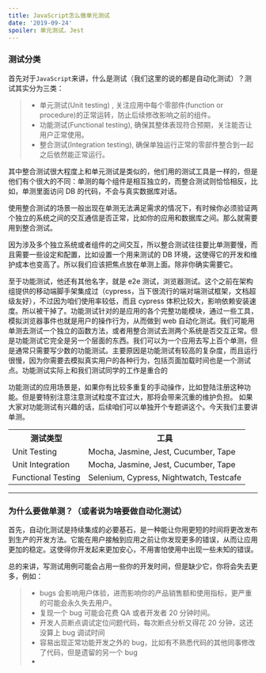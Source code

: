 ```yaml
---
title: JavaScript怎么做单元测试
date: '2019-09-24'
spoiler: 单元测试，Jest
---
```


### 测试分类

首先对于`JavaScript`来讲，什么是测试（我们这里的说的都是自动化测试）？测试其实分为三类：

> - 单元测试(Unit testing) , 关注应用中每个零部件(function or procedure)的正常运转，防止后续修改影响之前的组件。
> - 功能测试(Functional testing), 确保其整体表现符合预期，关注能否让用户正常使用。
> - 整合测试(Integration testing), 确保单独运行正常的零部件整合到一起之后依然能正常运行。

其中整合测试很大程度上和单元测试是类似的，他们用的测试工具是一样的，但是他们有个很大的不同：单测的每个组件是相互独立的，而整合测试则恰恰相反，比如，单测里面访问 DB 的代码，不会与真实数据库对话。

使用整合测试的场景一般出现在单测无法满足需求的情况下，有时候你必须验证两个独立的系统之间的交互通信是否正常，比如你的应用和数据库之间。那么就需要用到整合测试。

因为涉及多个独立系统或者组件的之间交互，所以整合测试往往要比单测要慢，而且需要一些设定和配置，比如设置一个用来测试的 DB 环境，这使得它的开发和维护成本也变高了。所以我们应该把焦点放在单测上面。除非你确实需要它。

至于功能测试，他还有其他名字，就是 e2e 测试，浏览器测试。这个之前在架构组提供的移动端脚手架集成过（cypress，当下很流行的端对端测试框架，文档超级友好），不过因为咱们使用率较低，而且 cypress 体积比较大，影响依赖安装速度。所以被干掉了。功能测试针对的是应用的各个完整功能模块，通过一些工具，模拟浏览器事件也就是用户的操作行为，从而做到 web 自动化测试。我们可能用单测去测试一个独立的函数方法，或者用整合测试去测两个系统是否交互正常。但是功能测试它完全是另一个层面的东西。我们可以为一个应用去写上百个单测，但是通常只需要写少数的功能测试。主要原因是功能测试有较高的复杂度，而且运行很慢，因为你需要去模拟真实用户的各种行为，包括页面加载时间也是一个测试点。功能测试实际上和我们测试同学的工作是重合的

功能测试的应用场景是，如果你有比较多重复的手动操作，比如登陆注册这种功能。但是要特别注意注意测试粒度不宜过大，那将会带来沉重的维护负担。
如果大家对功能测试有兴趣的话，后续咱们可以单独开个专题讲这个。今天我们主要讲单测。

<table>
  <tr><th>测试类型</th><th>工具</th></tr>
  <tr>
    <td>Unit Testing</td>
    <td>Mocha, Jasmine, Jest, Cucumber, Tape
    </td>
  </tr>
  <tr><td>Unit Integration</td><td>Mocha, Jasmine, Jest, Cucumber, Tape</td></tr>
  <tr><td>Functional Testing</td><td>Selenium, Cypress, Nightwatch, Testcafe</td></tr>
</table>

---

### 为什么要做单测？（或者说为啥要做自动化测试）

首先，自动化测试是持续集成的必要基石，是一种能让你用更短的时间将更改发布到生产的开发方法。它能在用户接触到应用之前让你发现更多的错误，从而让应用更加的稳定。这使得你开发起来更加安心，不用害怕使用中出现一些未知的错误。

总的来讲，写测试用例可能会占用一些你的开发时间，但是缺少它，你将会失去更多，例如：

> - bugs 会影响用户体验，进而影响你的产品销售额和使用指标，更严重的可能会永久失去用户。
> - 复现一个 bug 可能会花费 QA 或者开发者 20 分钟时间。
> - 开发人员断点调试定位问题代码，每次断点分析又得花 20 分钟，这还没算上 bug 调试时间
> - 容易出现正常功能开发之外的 bug，比如有不熟悉代码的其他同事修改了代码，但是遗留的另一个 bug
> -
